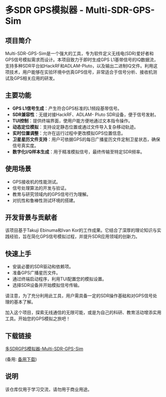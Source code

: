 # 多SDR GPS模拟器 - Multi-SDR-GPS-Sim

## 项目简介

Multi-SDR-GPS-Sim是一个强大的工具，专为软件定义无线电(SDR)爱好者和GPS信号模拟需求而设计。本项目致力于即时生成GPS L1基带信号的IQ数据流，支持多种SDR平台如HackRF和ADLAM-Pluto，以及输出二进制IQ文件。利用这项技术，用户能够在实验环境中仿真GPS信号，非常适合于信号分析、接收机测试及GPS相关应用的研发。

## 主要功能

- **GPS L1信号生成**：产生符合GPS标准的L1频段基带信号。
- **SDR兼容性**：无缝对接HackRF、ADLAM- Pluto SDR设备，便于信号发射。
- **TUI控制**：提供终端界面，使用户能方便地通过文本指令操作。
- **动态定位模拟**：支持设定静态位置或通过文件导入复杂移动轨迹。
- **实时位置调整**：允许在运行过程中更改模拟GPS位置信息。
- **卫星星历文件支持**：用户可依据GPS的每日广播星历文件定制卫星状态，确保信号真实度。
- **数字化I/Q样本生成**：用于精准模拟信号，最终传输至特定SDR频率。

## 使用场景

- GPS接收机的性能测试。
- 信号处理算法的开发与验证。
- 教育与研究领域内的GPS信号行为理解。
- 对抗性和鲁棒性测试环境的搭建。

## 开发背景与贡献者

该项目基于Takuji Ebinuma和Ivan Kor的工作成果。它结合了深厚的理论知识与实践经验，旨在简化GPS信号模拟过程，并提升SDR应用领域的创新力。

## 快速上手

- 安装必要的SDR驱动和依赖项。
- 准备GPS广播星历文件。
- 通过终端启动程序，利用TUI配置您的模拟设置。
- 选择SDR设备并开始模拟信号传输。

请注意，为了充分利用此工具，用户需具备一定的SDR操作基础和对GPS信号处理的基本了解。

加入这个项目，探索无线通信的无限可能，或是为自己的科研、教育活动增添实用工具。开始您的GPS模拟之旅吧！

## 下载链接
[多SDRGPS模拟器-Multi-SDR-GPS-Sim](https://pan.quark.cn/s/41f38eb20e49) 

(备用: [备用下载](https://pan.baidu.com/s/1CfXU7U8hgQG3vs1Hn2MU3g?pwd=1234))

## 说明

该仓库仅用于学习交流，请勿用于商业用途。
